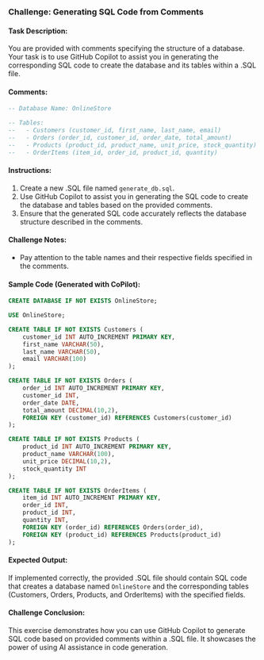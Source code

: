 ### Challenge: Generating SQL Code from Comments

#### Task Description:

You are provided with comments specifying the structure of a database. Your task is to use GitHub Copilot to assist you in generating the corresponding SQL code to create the database and its tables within a .SQL file.

#### Comments:

```sql
-- Database Name: OnlineStore

-- Tables:
--   - Customers (customer_id, first_name, last_name, email)
--   - Orders (order_id, customer_id, order_date, total_amount)
--   - Products (product_id, product_name, unit_price, stock_quantity)
--   - OrderItems (item_id, order_id, product_id, quantity)
```

#### Instructions:

1. Create a new .SQL file named `generate_db.sql`.
2. Use GitHub Copilot to assist you in generating the SQL code to create the database and tables based on the provided comments.
3. Ensure that the generated SQL code accurately reflects the database structure described in the comments.

#### Challenge Notes:

- Pay attention to the table names and their respective fields specified in the comments.

#### Sample Code (Generated with CoPilot):

```sql
CREATE DATABASE IF NOT EXISTS OnlineStore;

USE OnlineStore;

CREATE TABLE IF NOT EXISTS Customers (
    customer_id INT AUTO_INCREMENT PRIMARY KEY,
    first_name VARCHAR(50),
    last_name VARCHAR(50),
    email VARCHAR(100)
);

CREATE TABLE IF NOT EXISTS Orders (
    order_id INT AUTO_INCREMENT PRIMARY KEY,
    customer_id INT,
    order_date DATE,
    total_amount DECIMAL(10,2),
    FOREIGN KEY (customer_id) REFERENCES Customers(customer_id)
);

CREATE TABLE IF NOT EXISTS Products (
    product_id INT AUTO_INCREMENT PRIMARY KEY,
    product_name VARCHAR(100),
    unit_price DECIMAL(10,2),
    stock_quantity INT
);

CREATE TABLE IF NOT EXISTS OrderItems (
    item_id INT AUTO_INCREMENT PRIMARY KEY,
    order_id INT,
    product_id INT,
    quantity INT,
    FOREIGN KEY (order_id) REFERENCES Orders(order_id),
    FOREIGN KEY (product_id) REFERENCES Products(product_id)
);
```

#### Expected Output:

If implemented correctly, the provided .SQL file should contain SQL code that creates a database named `OnlineStore` and the corresponding tables (Customers, Orders, Products, and OrderItems) with the specified fields.

#### Challenge Conclusion:

This exercise demonstrates how you can use GitHub Copilot to generate SQL code based on provided comments within a .SQL file. It showcases the power of using AI assistance in code generation.
